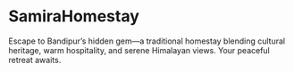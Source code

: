 # SamiraHomestay
Escape to Bandipur’s hidden gem—a traditional homestay blending cultural heritage, warm hospitality, and serene Himalayan views. Your peaceful retreat awaits.
